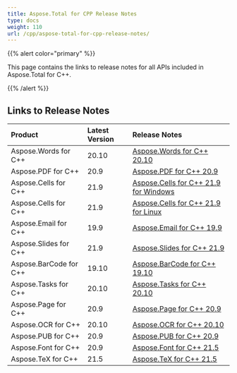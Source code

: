 ```yaml
---
title: Aspose.Total for CPP Release Notes
type: docs
weight: 110
url: /cpp/aspose-total-for-cpp-release-notes/
---
```


{{% alert color="primary" %}}

This page contains the links to release notes for all APIs included in Aspose.Total for C++.

{{% /alert %}}

## **Links to Release Notes**

|**Product**|**Latest Version**|**Release Notes**|
| :- | :- | :- |
|Aspose.Words for C++|20.10|[Aspose.Words for C++ 20.10](/words/cpp/aspose-words-for-cpp-20-10-release-notes)|
|Aspose.PDF for C++|20.9|[Aspose.PDF for C++ 20.9](/pdf/cpp/aspose-pdf-for-cpp-20-9-release-notes)|
|Aspose.Cells for C++|21.9|[Aspose.Cells for C++ 21.9 for Windows](/cells/cpp/aspose-cells-for-cpp-21-9-release-notes-windows/)|
|Aspose.Cells for C++|21.9|[Aspose.Cells for C++ 21.9 for Linux](/cells/cpp/aspose-cells-for-cpp-21-9-release-notes-linux/)|
|Aspose.Email for C++|19.9|[Aspose.Email for C++ 19.9](/email/cpp/aspose-email-for-cpp-19-9-release-notes)|
|Aspose.Slides for C++|21.9|[Aspose.Slides for C++ 21.9](/slides/cpp/aspose-slides-for-cpp-21-9-release-notes)|
|Aspose.BarCode for C++|19.10|[Aspose.BarCode for C++ 19.10](/barcode/cpp/aspose-barcode-for-cpp-19-10-release-notes)|
|Aspose.Tasks for C++|20.10|[Aspose.Tasks for C++ 20.10](/tasks/cpp/aspose-tasks-for-cpp-20-10-release-notes)|
|Aspose.Page for C++|20.9|[Aspose.Page for C++ 20.9](/page/cpp/aspose-page-for-cpp-20-9-release-notes)|
|Aspose.OCR for C++|20.10|[Aspose.OCR for C++ 20.10](/ocr/cpp/aspose-ocr-for-cpp-20-10-release-notes/)|
|Aspose.PUB for C++|20.9|[Aspose.PUB for C++ 20.9](/pub/cpp/aspose-pub-for-cpp-20-9-release-notes)|
|Aspose.Font for C++|20.9|[Aspose.Font for C++ 21.5](/font/cpp/aspose-font-for-cpp-21-5-release-notes)|
|Aspose.TeX for C++|21.5|[Aspose.TeX for C++ 21.5](/tex/cpp/aspose-tex-for-cpp-21-5-release-notes)|
